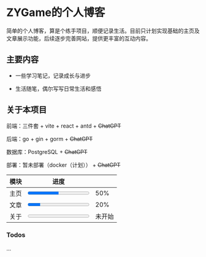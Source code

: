 # ZYGame的个人博客

简单的个人博客，算是个练手项目，顺便记录生活。目前只计划实现基础的主页及文章展示功能，后续逐步完善网站，提供更丰富的互动内容。

## 主要内容

- 一些学习笔记，记录成长与进步

- 生活随笔，偶尔写写日常生活和感悟

## 关于本项目

前端：三件套 + vite + react + antd + ~~ChatGPT~~

后端：go + gin + gorm + ~~ChatGPT~~

数据库：PostgreSQL + ~~ChatGPT~~

部署：暂未部署（docker（计划）） + ~~ChatGPT~~

| 模块  | 进度                                              |     |
| --- | ----------------------------------------------- | --- |
| 主页  | <progress value="50" max="100"> 50% </progress> | 50% |
| 文章  | <progress value="20" max="100"> 50% </progress> | 20% |
| 关于  | <progress value="0" max="100"> 50% </progress>  | 未开始 |

### Todos

...
